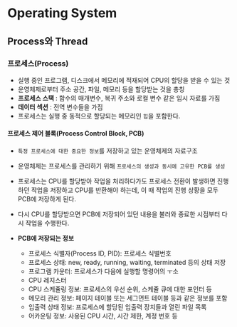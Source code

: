 # Operating System



## Process와 Thread



### 프로세스(Process)

- 실행 중인 프로그램, 디스크에서 메모리에 적재되어 CPU의 할당을 받을 수 있는 것
- 운영체제로부터 주소 공간, 파일, 메모리 등을 할당받는 것을 총칭
- **프로세스 스택** : 함수의 매개변수, 복귀 주소와 로컬 변수 같은 임시 자료를 가짐
- **데이터 섹션** : 전역 변수들을 가짐
- 프로세스는 실행 중 동적으로 할당되는 메모리인 `힙`을 포함한다.



#### 프로세스 제어 블록(Process Control Block, PCB)

- `특정 프로세스에 대한 중요한 정보`를 저장하고 있는 운영체제의 자료구조
- 운영체제는 프로세스를 관리하기 위해 `프로세스의 생성과 동시에 고유한 PCB를 생성`
- 프로세스는 CPU를 할당받아 작업을 처리하다가도 프로세스 전환이 발생하면 진행하던 작업을 저장하고 CPU를 반환해야 하는데, 이 때 작업의 진행 상황을 모두 PCB에 저장하게 된다.
- 다시 CPU를 할당받으면 PCB에 저장되어 있던 내용을 불러와 종료한 시점부터 다시 작업을 수행한다.

- **PCB에 저장되는 정보**
  - 프로세스 식별자(Process ID, PID): 프로세스 식별번호
  - 프로세스 상태: new, ready, running, waiting, terminated 등의 상태 저장
  - 프로그램 카운터: 프로세스가 다음에 실행할 명령어의 ㅜ소
  - CPU 레지스터
  - CPU 스케쥴링 정보: 프로세스의 우선 순위, 스케쥴 큐에 대한 포인터 등
  - 메모리 관리 정보: 페이지 테이블 또는 세그먼트 테이블 등과 같은 정보를 포함
  - 입출력 상태 정보: 프로세스에 할당된 입출력 장치들과 열린 파일 목록
  - 어카운팅 정보: 사용된 CPU 시간, 시간 제한, 계정 번호 등



























